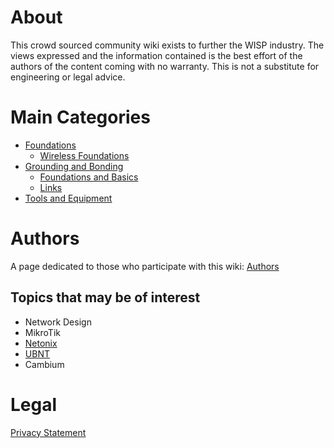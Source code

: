 <!-- TITLE: Home -->
<!-- SUBTITLE: Enjoy this crowdsourced WISP resource! -->
# About
This crowd sourced community wiki exists to further the WISP industry.  The views expressed and the information contained is the best effort of the authors of the content coming with no warranty.  This is not a substitute for engineering or legal advice.

# Main Categories 
* [Foundations](/foundations)
  * [Wireless Foundations](/foundations/wireless)
* [Grounding and Bonding](/groundingandbonding)
  * [Foundations and Basics](/groundingandbonding/foundationsandbasics)
  * [Links](/groundingandbonding/links)
* [Tools and Equipment](/toolsandequipment)

# Authors
A page dedicated to those who participate with this wiki:  [Authors](http://wiki.wisp.live/authors)

## Topics that may be of interest
* Network Design
* MikroTik
* [Netonix](/toolsandequipment/Netonix)
* [UBNT](/toolsandequipment/UBNT)
* Cambium

# Legal
[Privacy Statement](/privacy)